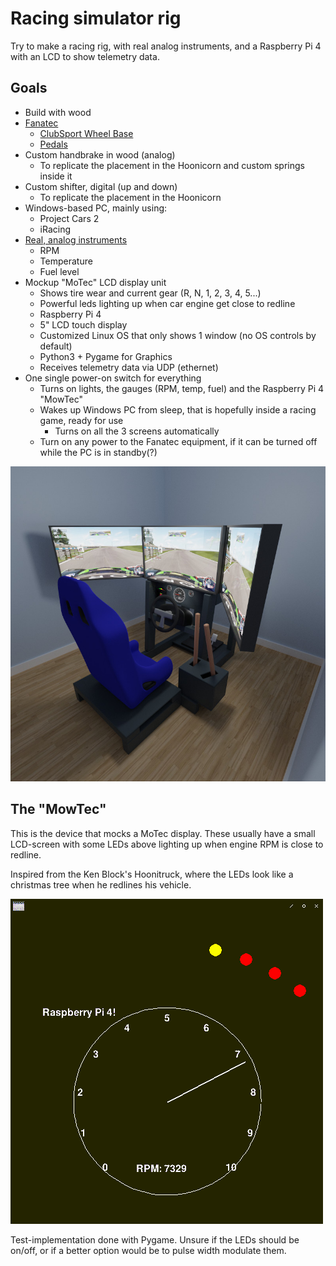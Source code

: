 # Racing simulator rig

Try to make a racing rig, with real analog instruments, and a Raspberry Pi 4 with an LCD to show telemetry data.

## Goals
- Build with wood
- [Fanatec](https://fanatec.com/)
	- [ClubSport Wheel Base](https://fanatec.com/eu-en/racing-wheels-wheel-bases/wheel-bases/clubsport-wheel-base-v2.5)
	- [Pedals](https://fanatec.com/eu-en/pedals/clubsport-pedals-v3)
- Custom handbrake in wood (analog)
	- To replicate the placement in the Hoonicorn and custom springs inside it
- Custom shifter, digital (up and down)
	- To replicate the placement in the Hoonicorn 
- Windows-based PC, mainly using:
	- Project Cars 2
	- iRacing
- [Real, analog instruments](https://www.autometer.com/gauges/hoonigan.html)
	- RPM
	- Temperature
	- Fuel level
- Mockup "MoTec" LCD display unit
	- Shows tire wear and current gear (R, N, 1, 2, 3, 4, 5...)
	- Powerful leds lighting up when car engine get close to redline
	- Raspberry Pi 4
	- 5" LCD touch display
	- Customized Linux OS that only shows 1 window (no OS controls by default)
	- Python3 + Pygame for Graphics
	- Receives telemetry data via UDP (ethernet)
- One single power-on switch for everything
	- Turns on lights, the gauges (RPM, temp, fuel) and the Raspberry Pi 4 "MowTec"
	- Wakes up Windows PC from sleep, that is hopefully inside a racing game, ready for use
		- Turns on all the 3 screens automatically
	- Turn on any power to the Fanatec equipment, if it can be turned off while the PC is in standby(?)

![The rig](img/overview.jpg)

## The "MowTec"
This is the device that mocks a MoTec display. These usually have a small LCD-screen with some LEDs above lighting up when engine RPM is close to redline.

Inspired from the Ken Block's Hoonitruck, where the LEDs look like a christmas tree when he redlines his vehicle.

![The MowTec](img/mowtec-rpm.gif)

Test-implementation done with Pygame. Unsure if the LEDs should be on/off, or if a better option would be to pulse width modulate them.

